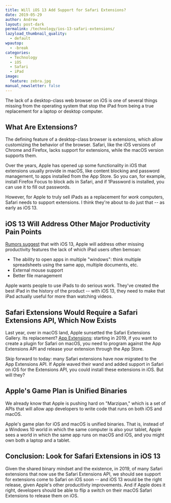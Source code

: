 ```yaml
---
title: Will iOS 13 Add Support for Safari Extensions?
date: 2019-05-29
author: Andrew
layout: post-dark
permalink: /technology/ios-13-safari-extensions/
lazyload_thumbnail_quality:
  - default
wpautop:
  - -break
categories:
  - Technology
  - iOS
  - Safari
  - iPad
image:
  feature: zebra.jpg
manual_newsletter: false
---
```


The lack of a desktop-class web browser on iOS is one of several things missing from the operating system that stop the iPad from being a true replacement for a laptop or desktop computer.

## What Are Extensions?

The defining feature of a desktop-class browser is extensions, which allow customizing the behavior of the browser. Safari, like the iOS versions of Chrome and Firefox, lacks support for extensions, while the macOS version supports them.

Over the years, Apple has opened up some functionality in iOS that extensions usually provide in macOS, like content blocking and password management, to apps installed from the App Store. So you can, for example, install Firefox Focus to block ads in Safari, and if 1Password is installed, you can use it to fill out passwords.

However, for Apple to truly sell iPads as a replacement for _work_ computers, Safari needs to support extensions. I think they're about to do just that -- as early as iOS 13.

## iOS 13 Will Address Other Major Productivity Pain Points

[Rumors suggest](https://www.macworld.com/article/3336145/ios-13-rumors-features-release-date.html) that with iOS 13, Apple will address other missing productivity features the lack of which iPad users often bemoan:

- The ability to open apps in multiple "windows": think multiple spreadsheets using the same app, multiple documents, etc.
- External mouse support
- Better file management

Apple wants people to use iPads to do serious work. They've created the best iPad in the history of the product -- with iOS 13, they need to make that iPad actually useful for more than watching videos.

## Safari Extensions Would Require a Safari Extensions API, Which Now Exists

Last year, over in macOS land, Apple sunsetted the Safari Extensions Gallery. Its replacement? [App Extensions](https://developer.apple.com/documentation/safariservices/safari_app_extensions): starting in 2019, if you want to create a plugin for Safari on macOS, you need to program against the App Extensions API and release your extension through the App Store.

Skip forward to today: many Safari extensions have now migrated to the App Extensions API. If Apple waved their wand and added support in Safari on iOS for the Extensions API, you could install these extensions in iOS. But will they?

## Apple's Game Plan is Unified Binaries

We already know that Apple is pushing hard on "Marzipan," which is a set of APIs that will allow app developers to write code that runs on both iOS and macOS.

Apple's game plan for iOS and macOS is unified binaries. That is, instead of a Windows 10 world in which the same computer is also your tablet, Apple sees a world in which the same app runs on macOS and iOS, and you might own both a laptop and a tablet.

## Conclusion: Look for Safari Extensions in iOS 13

Given the shared binary mindset and the existence, in 2019, of many Safari extensions that now use the Safari Extensions API, we should see support for extensions come to Safari on iOS soon -- and iOS 13 would be the right release, given Apple's other producitivty improvements. And if Apple does it right, developers should be able to flip a switch on their macOS Safari Extensions to release them on iOS.
